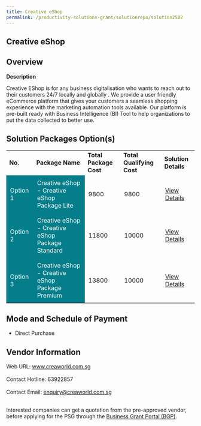 ```yaml
---
title: Creative eShop
permalink: /productivity-solutions-grant/solutionrepo/solution2502
---
```


## Creative eShop

## Overview

**Description**

Creative EShop is for any business digitalisation who wants to reach out to their customers 24/7 locally and globally . We provide a user friendly eCommerce platform that gives your customers a seamless shopping experience with the marketing automation tools available. Our platform is pre-built ready with Business Intelligence (BI) Tool to help organizations to put the data collected to better use.

## Solution Packages Option(s)

<table>
<tr>
<td><b>No.</b></td>
<td><b>Package Name</b></td>
<td><b>Total Package Cost</b></td>
<td><b>Total Qualifying Cost</b></td>
<td><b>Solution Details</b></td>
</tr>
<tr>
<td style='padding: 10px; background-color: #037E8A; color: #FFFFFF;'>Option 1</td>
<td style='padding: 10px; background-color: #037E8A; color: #FFFFFF;'>Creative eShop - Creative eShop Package Lite</td>
<td style='padding: 10px;'>9800</td>
<td style='padding: 10px;'>9800</td>
<td style='padding: 10px;'><a href='https://www.gobusiness.gov.sg/images/psg/Creative_eShop_20210201_Desensitised_Annex_3_Part_1.pdf' target='_blank'>View Details</a></td>
</tr>
<tr>
<td style='padding: 10px; background-color: #037E8A; color: #FFFFFF;'>Option 2</td>
<td style='padding: 10px; background-color: #037E8A; color: #FFFFFF;'>Creative eShop - Creative eShop Package Standard</td>
<td style='padding: 10px;'>11800</td>
<td style='padding: 10px;'>10000</td>
<td style='padding: 10px;'><a href='https://www.gobusiness.gov.sg/images/psg/Creative_eShop_20210201_Desensitised_Annex_3_Part_2.pdf' target='_blank'>View Details</a></td>
</tr>
<tr>
<td style='padding: 10px; background-color: #037E8A; color: #FFFFFF;'>Option 3</td>
<td style='padding: 10px; background-color: #037E8A; color: #FFFFFF;'>Creative eShop - Creative eShop Package Premium</td>
<td style='padding: 10px;'>13800</td>
<td style='padding: 10px;'>10000</td>
<td style='padding: 10px;'><a href='https://www.gobusiness.gov.sg/images/psg/Creative_eShop_20210201_Desensitised_Annex_3_Part_3.pdf' target='_blank'>View Details</a></td>
</tr>
</table>

## Mode and Schedule of Payment

 - Direct Purchase

## Vendor Information

 Web URL: www.creaworld.com.sg <br><br>Contact Hotline: 63922857 <br><br>Contact Email: enquiry@creaworld.com.sg <br><br>

Interested companies can get a quotation from the pre-approved vendor, before applying for the PSG through the <a href='https://www.businessgrants.gov.sg/' target='_blank' rel='noopener'>Business Grant Portal (BGP)</a>.

<script src="/jquery/resize-tables.js"></script>
